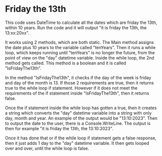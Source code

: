 # Friday the 13th

This code uses DateTime to calculate all the dates which are friday the 13th, within 10 years.
Run the code and it will output "it is friday the 13th, the 13:xx:20xx".

It works using 2 methods, which are both static.
The Main method assigns the date plus 10 years to the variable called "tenYears".
Then it runs a while loop, which keeps running until "tenYears" is no longer the future, from the point of view on the "day" datetime variable.
Inside the while loop, the 2nd method gets called. This method is a boolean and it is called "IsFridayThe13th".

In the method "IsFridayThe13th", it checks if the day of the week is friday and day of the month is 13.
If those 2 requirements are true, then it returns true to the while loop if statement.
However if it does not meet the requirements of the if statement inside "IsFridayThe13th", then it returns false.

Once the if statement inside the while loop has gotten a true, then it creates a string which converts the "day" datetime variable into a string with only day, month and year.
An example of the output would be "13:10:2023".
Then to output the date to the user, there is a Console.WriteLine.
The output is then for example "it is friday the 13th, the 13:10:2023".

Once it has done that or if the while loop if statement gets a false response, then it just adds 1 day to the "day" datetime variable.
It then gets looped over and over, until the while loop is false.
